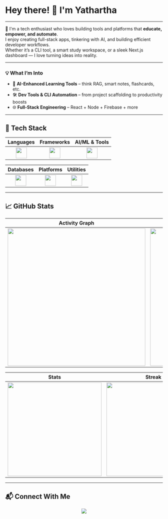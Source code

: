 # Hey there! 👋 I'm Yathartha

---

🚀 I'm a tech enthusiast who loves building tools and platforms that **educate, empower, and automate**.  
I enjoy creating full-stack apps, tinkering with AI, and building efficient developer workflows.  
Whether it’s a CLI tool, a smart study workspace, or a sleek Next.js dashboard — I love turning ideas into reality.

---

### 💡 What I’m Into
- 🧠 **AI-Enhanced Learning Tools** – think RAG, smart notes, flashcards, etc.
- 🛠️ **Dev Tools & CLI Automation** – from project scaffolding to productivity boosts
- 🌐 **Full-Stack Engineering** – React + Node + Firebase + more

---

## 🧰 Tech Stack

<div align="center">

| Languages | Frameworks | AI/ML & Tools |
|:---------:|:----------:|:-------------:|
| <img src="https://skillicons.dev/icons?i=js,ts,python,c,cpp,bash" height="35"/> | <img src="https://skillicons.dev/icons?i=react,nextjs,nodejs,express,tailwind,firebase" height="35"/> | <img src="https://skillicons.dev/icons?i=pytorch,tensorflow,vite" height="35"/> |

| Databases | Platforms | Utilities |
|:---------:|:---------:|:---------:|
| <img src="https://skillicons.dev/icons?i=mongodb,mysql,sqlite" height="35"/> | <img src="https://skillicons.dev/icons?i=vercel,netlify,github" height="35"/> | <img src="https://skillicons.dev/icons?i=git,vscode,docker,figma,anaconda" height="35"/> |

</div>

---

## 📈 GitHub Stats

<div align="center">

| Activity Graph | Profile Summary |
|:--------------:|:---------------:|
| <img src="https://github-readme-activity-graph.vercel.app/graph?username=Yathartha19&theme=tokyo-night&hide_border=true&area=true" width="440"/> | <img src="http://github-profile-summary-cards.vercel.app/api/cards/profile-details?username=Yathartha19&theme=tokyonight" width="440"/> |

| Stats | Streak | Top Languages |
|:-----:|:------:|:-------------:|
| <img src="https://github-readme-stats.vercel.app/api?username=Yathartha19&show_icons=true&theme=tokyonight&hide=stars" width="300"/> | <img src="https://github-readme-streak-stats.herokuapp.com?user=Yathartha19&theme=tokyonight" width="300"/> | <img src="https://github-readme-stats.vercel.app/api/top-langs/?username=Yathartha19&layout=compact&theme=tokyonight" width="300"/> |

</div>

---

## 📬 Connect With Me

<p align="center">
  <a href="mailto:aarushyathartha19@gmail.com"><img src="https://img.shields.io/badge/Email-red?style=flat-square&logo=gmail&logoColor=white"></a>
  <a href="https://linkedin.com/in/YOUR_LINK"><img src="https://img.shields.io/badge/LinkedIn-blue?style=_
